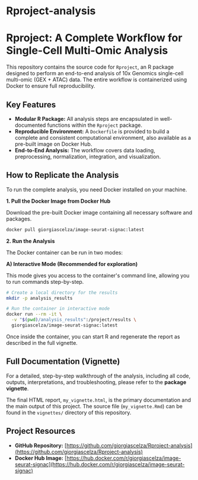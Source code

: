 # Rproject-analysis
# Rproject: A Complete Workflow for Single-Cell Multi-Omic Analysis

This repository contains the source code for `Rproject`, an R package designed to perform an end-to-end analysis of 10x Genomics single-cell multi-omic (GEX + ATAC) data. The entire workflow is containerized using Docker to ensure full reproducibility.

## Key Features

- **Modular R Package:** All analysis steps are encapsulated in well-documented functions within the `Rproject` package.
- **Reproducible Environment:** A `Dockerfile` is provided to build a complete and consistent computational environment, also available as a pre-built image on Docker Hub.
- **End-to-End Analysis:** The workflow covers data loading, preprocessing, normalization, integration, and visualization.

## How to Replicate the Analysis

To run the complete analysis, you need Docker installed on your machine.

**1. Pull the Docker Image from Docker Hub**

Download the pre-built Docker image containing all necessary software and packages.

```bash
docker pull giorgiascelza/image-seurat-signac:latest
```

**2. Run the Analysis**

The Docker container can be run in two modes:

**A) Interactive Mode (Recommended for exploration)**

This mode gives you access to the container's command line, allowing you to run commands step-by-step.

```bash
# Create a local directory for the results
mkdir -p analysis_results

# Run the container in interactive mode
docker run --rm -it \
  -v "$(pwd)/analysis_results":/project/results \
  giorgiascelza/image-seurat-signac:latest
```
Once inside the container, you can start R and regenerate the report as described in the full vignette.


## Full Documentation (Vignette)

For a detailed, step-by-step walkthrough of the analysis, including all code, outputs, interpretations, and troubleshooting, please refer to the **package vignette**.

The final HTML report, `my_vignette.html`, is the primary documentation and the main output of this project. The source file (`my_vignette.Rmd`) can be found in the `vignettes/` directory of this repository.

## Project Resources

- **GitHub Repository:** [https://github.com/giorgiascelza/Rproject-analysis](https://github.com/giorgiascelza/Rproject-analysis)
- **Docker Hub Image:** [https://hub.docker.com/r/giorgiascelza/image-seurat-signac](https://hub.docker.com/r/giorgiascelza/image-seurat-signac)
